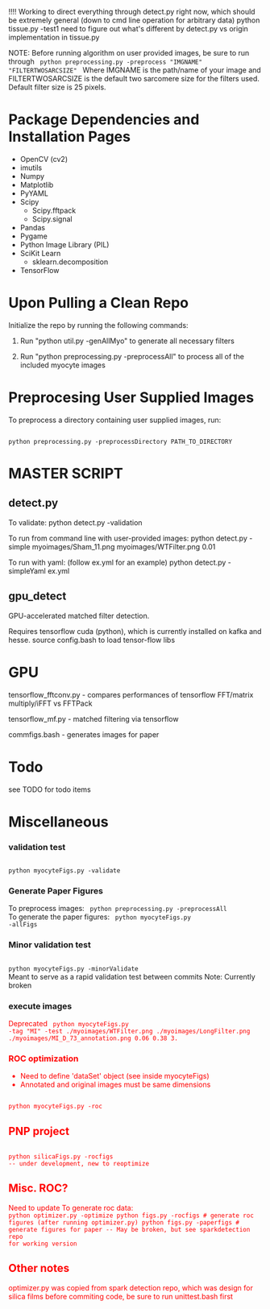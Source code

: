 !!!! Working to direct everything through detect.py right now, which should be extremely general (down to cmd line operation for arbitrary data) 
python tissue.py -test1
need to figure out what's different by detect.py vs origin implementation in tissue.py

NOTE: Before running algorithm on user provided images, be sure to run through
<code>
python preprocessing.py -preprocess "IMGNAME" "FILTERTWOSARCSIZE"
</code>
Where IMGNAME is the path/name of your image and FILTERTWOSARCSIZE 
is the default two sarcomere size for the filters used. Default filter size is 25 pixels.

# Package Dependencies and Installation Pages
- OpenCV (cv2)
- imutils
- Numpy
- Matplotlib
- PyYAML
- Scipy
  - Scipy.fftpack
  - Scipy.signal
- Pandas
- Pygame
- Python Image Library (PIL)
- SciKit Learn
  - sklearn.decomposition
- TensorFlow



# Upon Pulling a Clean Repo
Initialize the repo by running the following commands:

1. Run "python util.py -genAllMyo" to generate all necessary filters

2. Run "python preprocessing.py -preprocessAll" to process all of the included myocyte images

# Preprocesing User Supplied Images
To preprocess a directory containing user supplied images, run:

<code>
python preprocessing.py -preprocessDirectory PATH_TO_DIRECTORY
</code>

# MASTER SCRIPT 
## detect.py 
To validate:
python detect.py -validation 

To run from command line with user-provided images:
python detect.py -simple myoimages/Sham_11.png myoimages/WTFilter.png 0.01

To run with yaml: (follow ex.yml for an example) 
python detect.py -simpleYaml ex.yml


## gpu_detect
GPU-accelerated matched filter detection.

Requires tensorflow cuda (python), which is currently installed on kafka and hesse.
source config.bash to load tensor-flow libs


# GPU 
tensorflow_fftconv.py - compares performances of tensorflow FFT/matrix multiply/iFFT vs FFTPack

tensorflow_mf.py - matched filtering via tensorflow

commfigs.bash - generates images for paper 

# Todo
see TODO for todo items 

# Miscellaneous 

### validation test
<code>
python myocyteFigs.py -validate
</code>

### Generate Paper Figures
To preprocess images:
<code>
python preprocessing.py -preprocessAll
</code>
To generate the paper figures:
<code>
python myocyteFigs.py -allFigs 
</code>

### Minor validation test
<code>
python myocyteFigs.py -minorValidate
</code>
Meant to serve as a rapid validation test between commits
Note: Currently broken

### execute images 
<font color=red> Deprecated </color>
<code>
python myocyteFigs.py -tag "MI" -test ./myoimages/WTFilter.png ./myoimages/LongFilter.png ./myoimages/MI_D_73_annotation.png 0.06 0.38 3.
</code>

### ROC optimization
- Need to define 'dataSet' object (see inside myocyteFigs)
- Annotated and original images must be same dimensions 
<code>
python myocyteFigs.py -roc
</code>


## PNP project
<code>
python silicaFigs.py -rocfigs 
-- under development, new to reoptimize
</code>

## Misc. ROC? 
<font color=red> Need to update </color>
To generate roc data:
<code>
python optimizer.py -optimize
python figs.py -rocfigs # generate roc figures (after running optimizer.py)
python figs.py -paperfigs # generate figures for paper
-- May be broken, but see sparkdetection repo for working version 
</code>

## Other notes
optimizer.py was copied from spark detection repo, which was design for silica films 
before commiting code, be sure to run unittest.bash first 



